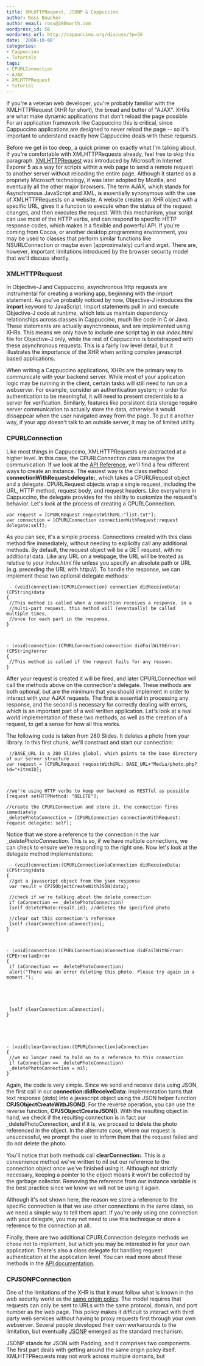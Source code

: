 ```yaml
---
title: XMLHTTPRequest, JSONP & Cappuccino
author: Ross Boucher
author_email: ross@280north.com
wordpress_id: 56
wordpress_url: http://cappuccino.org/discuss/?p=56
date: '2008-10-08'
categories:
- Cappuccino
- Tutorials
tags:
- CPURLConnection
- AJAX
- XMLHTTPRequest
- tutorial
---
```



If you're a veteran web developer, you're probably familiar with the XMLHTTPRequest (XHR for short), the bread and butter of "AJAX". XHRs are what make dynamic applications that don't reload the page possible. For an application framework like Cappuccino this is critical, since Cappuccino applications are designed to never reload the page -- so it's important to understand exactly how Cappuccino deals with these requests.

Before we get in too deep, a quick primer on exactly what I'm talking about. If you're comfortable with XMLHTTPRequests already, feel free to skip this paragraph. [XMLHTTPRequest](http://en.wikipedia.org/wiki/XMLHttpRequest) was introduced by Microsoft in Internet Exporer 5 as a way for scripts within a web page to send a remote request to another server without reloading the entire page. Although it started as a propriety Microsoft technology, it was later adopted by Mozilla, and eventually all the other major browsers. The term AJAX, which stands for Asynchronous JavaScript and XML, is essentially synonymous with the use of XMLHTTPRequests on a website. A website creates an XHR object with a specific URL, gives it a function to execute when the status of the request changes, and then executes the request. With this mechanism, your script can use most of the HTTP verbs, and can respond to specific HTTP response codes, which makes it a flexible and powerful API. If you're coming from Cocoa, or another desktop programming environment, you may be used to classes that perform similar functions like NSURLConnection or maybe even (approximately) curl and wget. There are, however, important limitations introduced by the browser security model that we'll discuss shortly.

### XMLHTTPRequest

In Objective-J and Cappuccino, asynchronous http requests are instrumental for creating a working app, beginning with the import statement. As you've probably noticed by now, Objective-J introduces the **import** keyword to JavaScript. Import statements pull in and execute Objective-J code at runtime, which lets us maintain dependency relationships across classes in Cappuccino, much like code in C or Java. These statements are actually asynchronous, and are implemented using XHRs. This means we only have to include one script tag in our _index.html_ file for Objective-J only, while the rest of Cappuccino is bootstrapped with these asynchronous requests. This is a fairly low level detail, but it illustrates the importance of the XHR when writing complex javascript based applications.

When writing a Cappuccino applications, XHRs are the primary way to communicate with your backend server. While most of your application logic may be running in the client, certain tasks will still need to run on a webserver. For example, consider an authentication system; in order for authentication to be meaningful, it will need to present credentials to a server for verification. Similarly, features like persistent data storage require server communication to actually store the data, otherwise it would dissappear when the user navigated away from the page. To put it another way, if your app doesn't talk to an outside server, it may be of limited utility.

### CPURLConnection

Like most things in Cappuccino, XMLHTTPRequests are abstracted at a higher level. In this case, the CPURLConnection class manages the communication. If we look at the [API Reference](http://www.cappuccino-project.org/learn/documentation/class_c_p_u_r_l_connection.html), we'll find a few different ways to create an instance. The easiest way is the class method **connectionWithRequest:delegate:**, which takes a CPURLRequest object and a delegate. CPURLRequest objects wrap a single request, including the URL, HTTP method, request body, and request headers. Like everywhere in Cappuccino, the delegate provides for the ability to customize the request's behavior. Let's look at the process of creating a CPURLConnection.

	var request = [CPURLRequest requestWithURL:"list.txt"];
	var connection = [CPURLConnection connectionWithRequest:request delegate:self];



As you can see, it's a simple process. Connections created with this class method fire immediately, without needing to explicitly call any additional methods. By default, the request object will be a GET request, with no additional data. Like any URL on a webpage, the URL will be treated as relative to your _index.html_ file unless you specify an absolute path or URL (e.g. preceding the URL with http://). To handle the response, we can implement these two optional delegate methods:

	 - (void)connection:(CPURLConnection) connection didReceiveData:(CPString)data
	{
	 //This method is called when a connection receives a response. in a
	 //multi-part request, this method will (eventually) be called multiple times,
	 //once for each part in the response.
	}



	- (void)connection:(CPURLConnection)connection didFailWithError:(CPString)error
	{
	 //This method is called if the request fails for any reason.
	}




After your request is created it will be fired, and later CPURLConnection will call the methods above on the connection's delegate. These methods are both optional, but are the minimum that you should implement in order to interact with your AJAX requests. The first is essential in processing any response, and the second is necessary for correctly dealing with errors, which is an important part of a well written application. Let's look at a real world implementation of these two methods, as well as the creation of a request, to get a sense for how all this works.

The following code is taken from 280 Slides. It deletes a photo from your library. In this first chunk, we'll construct and start our connection:

	 //BASE_URL is a 280 Slides global, which points to the base directory of our server structure
	var request = [CPURLRequest requestWithURL: BASE_URL+"Media/photo.php?id="+itemID];



	//we're using HTTP verbs to keep our backend as RESTful as possible
	[request setHTTPMethod: "DELETE"];

	//create the CPURLConnection and store it. the connection fires immediately
	_deletePhotoConnection = [CPURLConnection connectionWithRequest: request delegate: self];




Notice that we store a reference to the connection in the ivar __deletePhotoConnection_. This is so, if we have multiple connections, we can check to ensure we're responding to the right one. Now let's look at the delegate method implementations:

	 - (void)connection:(CPURLConnection)aConnection didReceiveData:(CPString)data
	{
	 //get a javascript object from the json response
	 var result = CPJSObjectCreateWithJSON(data);

	 //check if we're talking about the delete connection
	 if (aConnection == _deletePhotoConnection)
	 [self deletePhoto:result.id]; //deletes the specified photo

	 //clear out this connection's reference
	 [self clearConnection:aConnection];
	}



	- (void)connection:(CPURLConnection)aConnection didFailWithError:(CPError)anError
	{
	 if (aConnection == _deletePhotoConnection)
	 alert("There was an error deleting this photo. Please try again in a moment.");





	 [self clearConnection:aConnection];
	}





	- (void)clearConnection:(CPURLConnection)aConnection
	{
	 //we no longer need to hold on to a reference to this connection
	 if (aConnection == _deletePhotoConnection)
	 _deletePhotoConnection = nil;
	}




Again, the code is very simple. Since we send and receive data using JSON, the first call in our **connection:didReceiveData:** implementation turns that text response (_data_) into a javascript object using the JSON helper function **CPJSObjectCreateWithJSON()**. For the reverse operation, you can use the reverse function, **CPJSObjectCreateJSON()**. With the resulting object in hand, we check if the resulting connection is in fact our _deletePhotoConnection, and if it is, we proceed to delete the photo referenced in the object. In the alternate case, where our request is unsuccessful, we prompt the user to inform them that the request failed and do not delete the photo.

You'll notice that both methods call **clearConnection:**. This is a convenience method we've written to nil out our reference to the connection object once we've finished using it. Although not strictly necessary, keeping a pointer to the object means it won't be collected by the garbage collector. Removing the reference from our instance variable is the best practice since we know we will not be using it again.

Although it's not shown here, the reason we store a reference to the specific connection is that we use other connections in the same class, so we need a simple way to tell them apart. If you're only using one connection with your delegate, you may not need to use this technique or store a reference to the connection at all.

Finally, there are two additional CPURLConnection delegate methods we chose not to implement, but which you may be interested in for your own application. There's also a class delegate for handling request authentication at the application level. You can read more about these methods in the [API documentation](http://www.cappuccino-project.org/learn/documentation/class_c_p_u_r_l_connection.html).

### CPJSONPConnection

One of the limitations of the XHR is that it must follow what is known in the web security world as the [same origin policy](http://en.wikipedia.org/wiki/Same_origin_policy). The model requires that requests can only be sent to URLs with the same protocol, domain, and port number as the web page. This policy makes it difficult to interact with third party web services without having to proxy requests first through your own webserver. Several people developed their own workarounds to the limitation, but eventually [JSONP](http://bob.pythonmac.org/archives/2005/12/05/remote-json-jsonp/) emerged as the standard mechanism.

JSONP stands for JSON with Padding, and it comprises two components. The first part deals with getting around the same origin policy itself. XMLHTTPRequests may not work across multiple domains, but <script> tags have no such limitation. JSONP takes advantage of this by dynamically generating a <script> tag and appending it to the page. The script's src property is set to the URL of the remote API, including all request parameters in the query string. The second component of JSONP deals with what to do once the API returns a response.

As the name suggests, JSONP APIs return their data in the JSON format, but instead of returning a plain JSON string, they wrap the JSON response in a function call. This extra function call is the "padding" in JSONP, and it effectively works around the browser's security policy. Typically, function name is a parameter of the request, which you can see demonstrated in the Flickr API. This API allows you to specify _format=json_ to get a JSON response, and _jsoncallback=myfunctionname_ to specify your custom function wrapper for the response. An example request might look something like this:

	 var url = "http://www.flickr.com/services/rest/"+
	 "?method=flickr.interestingness.getList"+
	 "&format=json&jsoncallback=flickResponse&api_key=YOUR_KEY";


As you can imagine, generating your own dynamic script tags and managing global callback methods would be a serious hassle, which is why Cappuccino has built in support in the form of [CPJSONPConnection](http://www.cappuccino-project.org/learn/documentation/class_c_p_j_s_o_n_p_connection.html). You may have encountered this class in the source of our [Flickr Demo](http://www.cappuccino-project.org/learn/demos/FlickrPhotoDemo/). Creating an instance should look familiar:

	 var connection = [CPJSONPConnection sendRequest:aRequest callback:aCallbackParameter delegate:self];


The additional parameter, **callback:**, is a string that specifies the name of the parameter that allows us to specify the callback function's name in the JSONP API we're talking to. Similar to CPURLConnection, these two delegate methods are defined:

	 - (void)connection:(CPJSONPConnection)aConnection didReceiveData:(Object)data
	{
	 //called by the "padding" function when the request is complete

	 //depending on the third part API, data may be the native javascript object,
	 //or it may be a string. usually a js object is used, but if a string
	 //is passed, you can create a js object with CPJSObjectCreateWithJSON()
	}



	- (void)connection:(CPJSONPConnection)aConnection didFailWithError:(CPString)error
	{
	 //will be called if the connection fails
	 //will see improvements in an upcoming release
	}




Let's take a look at the actual implementation in our Flickr Demo:

	 - (void)applicationDidFinishLaunching
	{
	 ...

	 //Create the request, which contains all of our query parameters,
	 //except the jsoncallback parameter

	 var req = [CPURLRequest requestWithURL:
	 "http://www.flickr.com/services/rest/"+
	 "?method=flickr.interestingness.getList"+
	 "&per_page=20&format=json&api_key="+API_KEY];

	 //Create the connection, set the callback, and make ourselves the delegate.
	 //the connection fires immediately

	 var connection = [CPJSONPConnection sendRequest:req callback:"jsoncallback" delegate:self];
	}



	- (void)connection:(CPJSONPConnection)aConnection didReceiveData:(Object)data
	{
	 //the response from Flickr is the actual JS Object, which has an
	 //array of photos that we pass to our collection view
	 [self addImageList:data.photos.photo withIdentifier: lastIdentifier];
	}





	- (void)connection:(CPJSONPConnection)aConnection didFailWithError:(CPString)error
	{
	 //Ideally, we would do something smarter here.
	 alert(error);
	}




Due to the use of the script tag injection, as opposed to a traditional XHR object, we don't have any fine grained information about the response. We cannot detect status codes, and cannot natively access the response. Thankfully, CPJSONPConnection does a good job of managing the additional complexity, and massaging it into a familiar API. There is still some work to be done on generating more reliable errors, but it should be completed in the near future.

JSONP does have it's own security implications. Because you're essentially allowing arbitrary third party code to execute within the context of your own application, you should only use JSONP with providers you trust. It's also important to note that because these requests are sent to different domains, cookies from your own site will not be sent along with the request. This prevents third parties from stealing your sessions, but it also means that authenticating requests is significantly more complex.


### Conclusion

There's been some confusion about when to use CPURLConnection versus CPJSONPConnection, due largely in part to the lack of documentation or discussion on the issue. In general, you should only use JSONP with third-party services that you trust, and only when doing so doesn't involve sensitive information. For example, getting public Flickr photos, or performing a Google search using Google's AJAX search API. If you're communicating with your own service, even if you use JSON as the transmission format, you should use CPURLConnection. Their are numerous advantages to this approach, especially the additional security.

I hope this has illustrated both when and how to use CPURLConnection and CPJSONPConnection. As we continue to develop Cappuccino, we'll be improving both of these classes, and introducing new communication methods as well. If you have questions, sound off in the comments, or try the [mailing list or irc channel](http://www.cappuccino-project.org/discuss/list.php).



